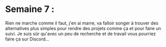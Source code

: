 # Semaine 7 :

Rien ne marche comme il faut, j'en ai marre, va falloir songer à trouver des alternatives plus simples pour rendre des projets comme ça et pour faire un suivi. Je suis sûr qu'avec un peu de recherche et de travail vous pourriez faire ça sur Discord...